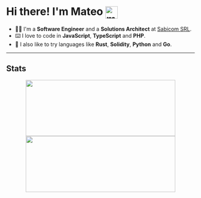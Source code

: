 # Hi there! I'm Mateo <img width="33" src="https://github.githubassets.com/images/mona-loading-default.gif" alt="mateonunez github" align="center" />

-  👨‍💻 I'm a **Software Engineer** and a **Solutions Architect** at [Sabicom SRL](https://sabicom.com).
-  ⌨️ I love to code in **JavaScript**, **TypeScript** and **PHP**.
-  💭 I also like to try languages like **Rust**, **Solidity**, **Python** and **Go**.

---

 ## Stats

<div align="center">
      <img src="https://github-readme-stats.vercel.app/api?username=mateonunez&show_icons=true&locale=en&theme=tokyonight" width="400" height="150" />
   <img style="align: right;" src="https://github-readme-stats.vercel.app/api/top-langs?username=mateonunez&show_icons=true&locale=en&layout=compact&theme=tokyonight" width="400" height="150"/>
</div>
